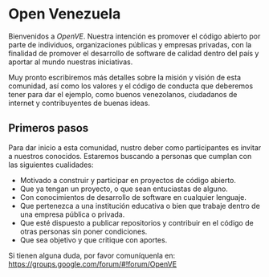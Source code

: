 Open Venezuela
===============

Bienvenidos a *OpenVE*.
Nuestra intención es promover el código abierto por parte de individuos, organizaciones públicas
y empresas privadas, con la finalidad de promover el desarrollo de software de calidad
dentro del país y aportar al mundo nuestras iniciativas.

Muy pronto escribiremos más detalles sobre la misión y visión de esta comunidad,
así como los valores y el código de conducta que deberemos tener para
dar el ejemplo, como buenos venezolanos, ciudadanos de internet y
contribuyentes de buenas ideas.

Primeros pasos
--------------

Para dar inicio a esta comunidad, nustro deber como participantes es
invitar a nuestros conocidos. Estaremos buscando a personas que cumplan con
las siguientes cualidades:

-   Motivado a construir y participar en proyectos de código abierto.
-   Que ya tengan un proyecto, o que sean entuciastas de alguno.
-   Con conocimientos de desarrollo de software en cualquier lenguaje.
-   Que pertenezca a una institución educativa o bien que trabaje dentro de una empresa pública o privada.
-   Que esté dispuesto a publicar repositorios y contribuir en el código de otras personas sin poner condiciones.
-   Que sea objetivo y que critique con aportes.


Si tienen alguna duda, por favor comuníquenla en: <https://groups.google.com/forum/#!forum/OpenVE>